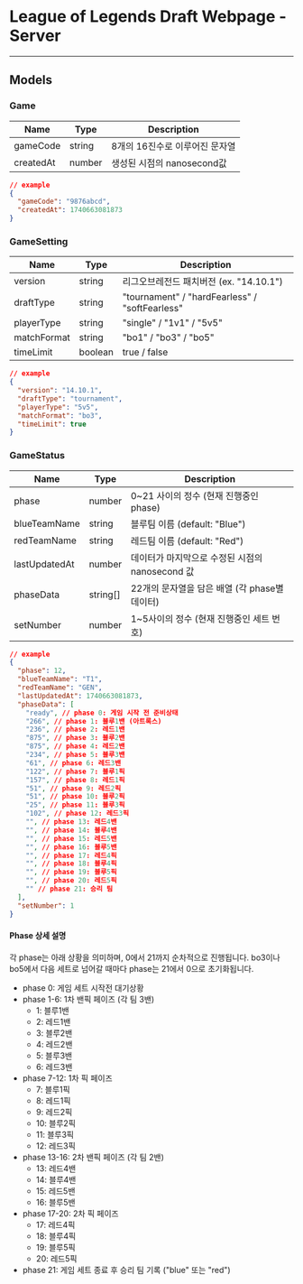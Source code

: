 # League of Legends Draft Webpage - Server

---

## Models

### Game

| Name      | Type   | Description                    |
| --------- | ------ | ------------------------------ |
| gameCode  | string | 8개의 16진수로 이루어진 문자열 |
| createdAt | number | 생성된 시점의 nanosecond값     |

```json
// example
{
  "gameCode": "9876abcd",
  "createdAt": 1740663081873
}
```

### GameSetting

| Name        | Type    | Description                                    |
| ----------- | ------- | ---------------------------------------------- |
| version     | string  | 리그오브레전드 패치버전 (ex. "14.10.1")        |
| draftType   | string  | "tournament" / "hardFearless" / "softFearless" |
| playerType  | string  | "single" / "1v1" / "5v5"                       |
| matchFormat | string  | "bo1" / "bo3" / "bo5"                          |
| timeLimit   | boolean | true / false                                   |

```json
// example
{
  "version": "14.10.1",
  "draftType": "tournament",
  "playerType": "5v5",
  "matchFormat": "bo3",
  "timeLimit": true
}
```

### GameStatus

| Name          | Type     | Description                                     |
| ------------- | -------- | ----------------------------------------------- |
| phase         | number   | 0~21 사이의 정수 (현재 진행중인 phase)          |
| blueTeamName  | string   | 블루팀 이름 (default: "Blue")                   |
| redTeamName   | string   | 레드팀 이름 (default: "Red")                    |
| lastUpdatedAt | number   | 데이터가 마지막으로 수정된 시점의 nanosecond 값 |
| phaseData     | string[] | 22개의 문자열을 담은 배열 (각 phase별 데이터)   |
| setNumber     | number   | 1~5사이의 정수 (현재 진행중인 세트 번호)        |

```json
// example
{
  "phase": 12,
  "blueTeamName": "T1",
  "redTeamName": "GEN",
  "lastUpdatedAt": 1740663081873,
  "phaseData": [
    "ready", // phase 0: 게임 시작 전 준비상태
    "266", // phase 1: 블루1밴 (아트록스)
    "236", // phase 2: 레드1밴
    "875", // phase 3: 블루2밴
    "875", // phase 4: 레드2밴
    "234", // phase 5: 블루3밴
    "61", // phase 6: 레드3밴
    "122", // phase 7: 블루1픽
    "157", // phase 8: 레드1픽
    "51", // phase 9: 레드2픽
    "51", // phase 10: 블루2픽
    "25", // phase 11: 블루3픽
    "102", // phase 12: 레드3픽
    "", // phase 13: 레드4밴
    "", // phase 14: 블루4밴
    "", // phase 15: 레드5밴
    "", // phase 16: 블루5밴
    "", // phase 17: 레드4픽
    "", // phase 18: 블루4픽
    "", // phase 19: 블루5픽
    "", // phase 20: 레드5픽
    "" // phase 21: 승리 팀
  ],
  "setNumber": 1
}
```

#### Phase 상세 설명

각 phase는 아래 상황을 의미하며, 0에서 21까지 순차적으로 진행됩니다.
bo3이나 bo5에서 다음 세트로 넘어갈 때마다 phase는 21에서 0으로 초기화됩니다.

- phase 0: 게임 세트 시작전 대기상황
- phase 1-6: 1차 밴픽 페이즈 (각 팀 3밴)
  - 1: 블루1밴
  - 2: 레드1밴
  - 3: 블루2밴
  - 4: 레드2밴
  - 5: 블루3밴
  - 6: 레드3밴
- phase 7-12: 1차 픽 페이즈
  - 7: 블루1픽
  - 8: 레드1픽
  - 9: 레드2픽
  - 10: 블루2픽
  - 11: 블루3픽
  - 12: 레드3픽
- phase 13-16: 2차 밴픽 페이즈 (각 팀 2밴)
  - 13: 레드4밴
  - 14: 블루4밴
  - 15: 레드5밴
  - 16: 블루5밴
- phase 17-20: 2차 픽 페이즈
  - 17: 레드4픽
  - 18: 블루4픽
  - 19: 블루5픽
  - 20: 레드5픽
- phase 21: 게임 세트 종료 후 승리 팀 기록 ("blue" 또는 "red")
